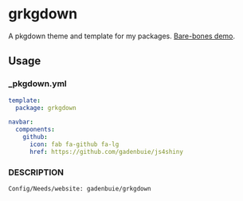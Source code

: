 
# grkgdown

<!-- badges: start -->
<!-- badges: end -->

A pkgdown theme and template for my packages. [Bare-bones demo](https://pkg.garrickadenbuie.com/grkgdown).

## Usage

### _pkgdown.yml

```yaml
template:
  package: grkgdown

navbar:
  components:
    github:
      icon: fab fa-github fa-lg
      href: https://github.com/gadenbuie/js4shiny
```

### DESCRIPTION

```
Config/Needs/website: gadenbuie/grkgdown
```

